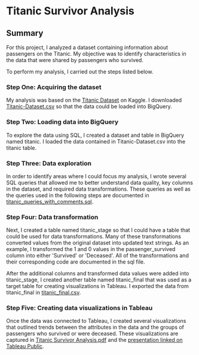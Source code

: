 # Titanic Survivor Analysis

## Summary
For this project, I analyzed a dataset containing information about passengers on the Titanic. My objective was to identify characteristics in the data that were shared by passengers who survived. 

To perform my analysis, I carried out the steps listed below.

### Step One: Acquiring the dataset
My analysis was based on the [Titanic Dataset](https://www.kaggle.com/datasets/yasserh/titanic-dataset) on Kaggle. I downloaded [Titanic-Dataset.csv](https://github.com/andycreagan/data_analytics_portfolio/blob/main/Titanic%20Survivor%20Analysis/Titanic-Dataset.csv) so that the data could be loaded into BigQuery.

### Step Two: Loading data into BigQuery
To explore the data using SQL, I created a dataset and table in BigQuery named titanic. I loaded the data contained in Titanic-Dataset.csv into the titanic table.

### Step Three: Data exploration
In order to identify areas where I could focus my analysis, I wrote several SQL queries that allowed me to better understand data quality, key columns in the dataset, and required data transformations. These queries as well as the queries used in the following steps are documented in [titanic_queries_with_comments.sql](https://github.com/andycreagan/data_analytics_portfolio/blob/main/Titanic%20Survivor%20Analysis/titanic_queries_with_comments.sql).

### Step Four: Data transformation
Next, I created a table named titanic_stage so that I could have a table that could be used for data transformations. Many of these transformations converted values from the original dataset into updated text strings. As an example, I transformed the 1 and 0 values in the passenger_survived column into either 'Survived' or 'Deceased'. All of the transformations and their corresponding code are documented in the sql file.

After the additional columns and transformed data values were added into titanic_stage, I created another table named titanic_final that was used as a target table for creating visualizations in Tableau. I exported the data from titanic_final in [titanic_final.csv](https://github.com/andycreagan/data_analytics_portfolio/blob/main/Titanic%20Survivor%20Analysis/titanic_final.csv).

### Step Five: Creating data visualizations in Tableau
Once the data was connected to Tableau, I created several visualizations that outlined trends between the attributes in the data and the groups of passengers who survived or were deceased. These visualizations are captured in [Titanic Survivor Analysis.pdf](https://github.com/andycreagan/data_analytics_portfolio/blob/main/Titanic%20Survivor%20Analysis/Titanic%20Survivor%20Analysis.pdf) and the [presentation linked on Tableau Public](https://public.tableau.com/app/profile/andy.creagan/viz/TitanicSurvivorAnalysis_17253842939940/TitanicSurvivorAnalysis).
